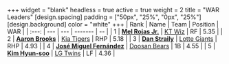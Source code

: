 +++
widget = "blank"
headless = true
active = true
weight = 2
title = "WAR Leaders"
[design.spacing]
padding = ["50px", "25%", "0px", "25%"]
[design.background]
color = "white"
+++
| Rank | Name | Team | Position | WAR |
| :---: | --- | --- | ------- | -- |
| 1 | [**Mel Rojas Jr.**](/players/11380) | [KT Wiz](/teams/KTWiz) | RF | 5.35 |
| 2 | [**Aaron Brooks**](/players/13760) | [Kia Tigers](/teams/KiaTigers) | RHP | 5.18 |
| 3 | [**Dan Straily**](/players/13648) | [Lotte Giants](/teams/LotteGiants) | RHP | 4.93 |
| 4 | [**José Miguel Fernández**](/players/12514) | [Doosan Bears](/teams/DoosanBears) | 1B | 4.55 |
| 5 | [**Kim Hyun-soo**](/players/117) | [LG Twins](/teams/LGTwins) | LF | 4.36 |
